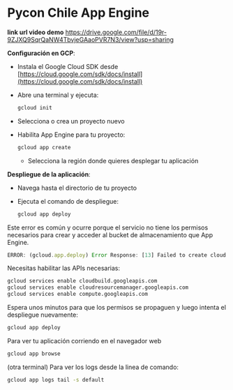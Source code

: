 # Pycon Chile App Engine

**link url video demo**
https://drive.google.com/file/d/19r-9ZJXQ9SqrQaNW4TbvjeGAaoPVR7N3/view?usp=sharing

**Configuración en GCP**:

- Instala el Google Cloud SDK desde [https://cloud.google.com/sdk/docs/install](https://cloud.google.com/sdk/docs/install)
- Abre una terminal y ejecuta:
    
    ```bash
    gcloud init
    ```
    
- Selecciona o crea un proyecto nuevo
- Habilita App Engine para tu proyecto:
    
    ```bash
    gcloud app create
    ```
    
    - Selecciona la región donde quieres desplegar tu aplicación

**Despliegue de la aplicación**:

- Navega hasta el directorio de tu proyecto
- Ejecuta el comando de despliegue:
    
    ```bash
    gcloud app deploy
    ```
    

Este error es común y ocurre porque el servicio no tiene los permisos necesarios para crear y acceder al bucket de almacenamiento que App Engine.

```jsx
ERROR: (gcloud.app.deploy) Error Response: [13] Failed to create cloud build: com.google.net.rpc3.client.RpcClientException: <eye3 title='/ArgoAdminNoCloudAudit.CreateBuild, FAILED_PRECONDITION'/> APPLICATION_ERROR;google.devtools.cloudbuild.v1/ArgoAdminNoCloudAudit.CreateBuild;invalid bucket "staging.windy-elevator-435314-j4.appspot.com"; service account windy-elevator-435314-j4@appspot.gserviceaccount.com does not have access to the bucket;AppErrorCode=9;StartTimeMs=1732975249839;unknown;ResFormat=uncompressed;ServerTimeSec=0.666853241;LogBytes=256;Non-FailFast;EndUserCredsRequested;EffSecLevel=privacy_and_integrity;ReqFormat=uncompressed;ReqID=dc5d0bfb2cc657f;GlobalID=0;Server=[2002:a05:6132:131e:b0:401:15c5:fed3]:4001.
```

Necesitas habilitar las APIs necesarias:

```bash
gcloud services enable cloudbuild.googleapis.com
gcloud services enable cloudresourcemanager.googleapis.com
gcloud services enable compute.googleapis.com
```

Espera unos minutos para que los permisos se propaguen y luego intenta el despliegue nuevamente:

```bash
gcloud app deploy
```

Para ver tu aplicación corriendo en el navegador web

```bash
gcloud app browse
```

(otra terminal) Para ver los logs desde la linea de comando:

```bash
gcloud app logs tail -s default
```
